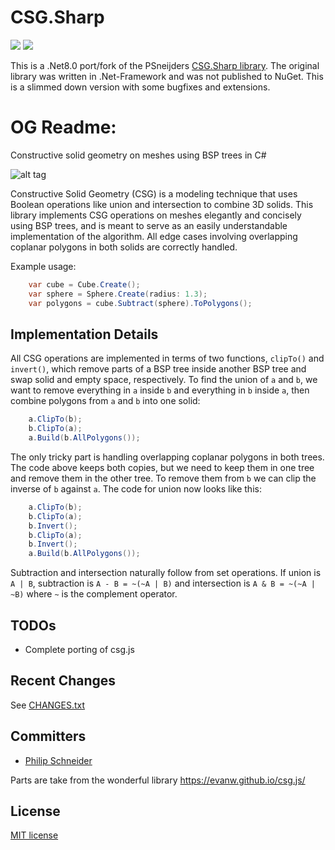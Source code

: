 # CSG.Sharp

![](https://img.shields.io/badge/.net8.0-blue.svg)
![](https://img.shields.io/badge/build-passing-green.svg)

This is a .Net8.0 port/fork of the PSneijders [CSG.Sharp library](https://github.com/PSneijder/CSG.Sharp). The original library was written in .Net-Framework and was not published to NuGet.
This is a slimmed down version with some bugfixes and extensions.


# OG Readme:

Constructive solid geometry on meshes using BSP trees in C#

![alt tag](https://github.com/PSneijder/CSG.Sharp/blob/master/Assets/CSG.Sharp.png)

Constructive Solid Geometry (CSG) is a modeling technique that uses Boolean operations like union and intersection to combine 3D solids. This library implements CSG operations on meshes elegantly and concisely using BSP trees, and is meant to serve as an easily understandable implementation of the algorithm. All edge cases involving overlapping coplanar polygons in both solids are correctly handled.

Example usage:

```csharp
    var cube = Cube.Create();
    var sphere = Sphere.Create(radius: 1.3);
    var polygons = cube.Subtract(sphere).ToPolygons();
```

## Implementation Details

All CSG operations are implemented in terms of two functions, `clipTo()` and `invert()`, which remove parts of a BSP tree inside another BSP tree and swap solid and empty space, respectively. To find the union of `a` and `b`, we want to remove everything in `a` inside `b` and everything in `b` inside `a`, then combine polygons from `a` and `b` into one solid:

```csharp
    a.ClipTo(b);
    b.ClipTo(a);
    a.Build(b.AllPolygons());
```

The only tricky part is handling overlapping coplanar polygons in both trees. The code above keeps both copies, but we need to keep them in one tree and remove them in the other tree. To remove them from `b` we can clip the inverse of `b` against `a`. The code for union now looks like this:

```csharp
    a.ClipTo(b);
    b.ClipTo(a);
    b.Invert();
    b.ClipTo(a);
    b.Invert();
    a.Build(b.AllPolygons());
```

Subtraction and intersection naturally follow from set operations. If union is `A | B`, subtraction is `A - B = ~(~A | B)` and intersection is `A & B = ~(~A | ~B)` where `~` is the complement operator.

## TODOs
* Complete porting of csg.js

## Recent Changes
See [CHANGES.txt](CHANGES.txt)

## Committers
* [Philip Schneider](https://github.com/PSneijder)

Parts are take from the wonderful library https://evanw.github.io/csg.js/

## License

[MIT license](LICENSE)
